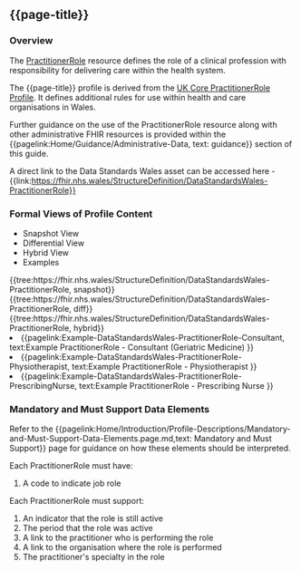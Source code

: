 <div class="warning"><span class="ImplementWarn"></span></div>

## {{page-title}}

### Overview

The [PractitionerRole](https://www.hl7.org/fhir/r4/practitionerrole.html) resource defines the role of a clinical profession with responsibility for delivering care within the health system. 

The {{page-title}} profile is derived from the [UK Core PractitionerRole Profile](https://simplifier.net/guide/uk-core-implementation-guide/Home/ProfilesandExtensions/ProfileUKCore-PractitionerRole?version=1.0.0). It defines additional rules for use within health and care organisations in Wales. 

Further guidance on the use of the PractitionerRole resource along with other administrative FHIR resources is provided within the {{pagelink:Home/Guidance/Administrative-Data, text: guidance}} section of this guide. 

A direct link to the Data Standards Wales asset can be accessed here - {{link:https://fhir.nhs.wales/StructureDefinition/DataStandardsWales-PractitionerRole}}

### Formal Views of Profile Content
<div class="tab-wrap">
  <ul class="tab-head">
    <li class="tablink tab-active" onclick="openCity(this,'tabsnap')" data-target="tabsnap">
      Snapshot View
    </li>
    <li class="tablink" onclick="openCity(this,'tabdiff')" data-target="tabdiff">
      Differential View
    </li>
    <li class="tablink" onclick="openCity(this,'tabhybrid')" data-target="tabhybrid">
      Hybrid View
    </li>
    <li class="tablink" onclick="openCity(this,'tabeg')" data-target="tabeg">
      Examples
    </li>     
  </ul>
  <div class="tab-main">
    <div id="tabsnap" class="tabcontent active">      
      {{tree:https://fhir.nhs.wales/StructureDefinition/DataStandardsWales-PractitionerRole, snapshot}}
    </div>
    <div id="tabdiff" class="tabcontent">
      {{tree:https://fhir.nhs.wales/StructureDefinition/DataStandardsWales-PractitionerRole, diff}}
  </div>
    <div id="tabhybrid" class="tabcontent">
      {{tree:https://fhir.nhs.wales/StructureDefinition/DataStandardsWales-PractitionerRole, hybrid}}
  </div>
  <div id="tabeg" class="tabcontent">
    <list>
      <li>{{pagelink:Example-DataStandardsWales-PractitionerRole-Consultant, text:Example PractitionerRole - Consultant (Geriatric Medicine) }}</li>
      <li>{{pagelink:Example-DataStandardsWales-PractitionerRole-Physiotherapist, text:Example PractitionerRole - Physiotherapist }}</li>
      <li>{{pagelink:Example-DataStandardsWales-PractitionerRole-PrescribingNurse, text:Example PractitionerRole - Prescribing Nurse }}</li>
    </list>
  </div>   
</div>

### Mandatory and Must Support Data Elements
Refer to the {{pagelink:Home/Introduction/Profile-Descriptions/Mandatory-and-Must-Support-Data-Elements.page.md,text: Mandatory and Must Support}} page for guidance on how these elements should be interpreted.

Each PractitionerRole must have:
1. A code to indicate job role

Each PractitionerRole must support:
1. An indicator that the role is still active
2. The period that the role was active
3. A link to the practitioner who is performing the role
4. A link to the organisation where the role is performed
5. The practitioner's specialty in the role


